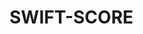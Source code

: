 # SWIFT-SCORE
<html lang="pt-BR">
<head>
    <meta charset="UTF-8">
    <meta name="viewport" content="width=device-width, initial-scale=1.0">
    <title>Formulário SWIFT Score - UTI</title>
    <script src="https://cdn.tailwindcss.com"></script>
    <script>
        tailwind.config = {
            darkMode: 'class',
            theme: {
                extend: {
                    colors: {
                        primary: '#5D5CDE',
                        'primary-dark': '#4a49b7'
                    }
                }
            }
        };

        // Detectar preferência de modo escuro
        if (window.matchMedia && window.matchMedia('(prefers-color-scheme: dark)').matches) {
            document.documentElement.classList.add('dark');
        }
        
        window.matchMedia('(prefers-color-scheme: dark)').addEventListener('change', event => {
            if (event.matches) {
                document.documentElement.classList.add('dark');
            } else {
                document.documentElement.classList.remove('dark');
            }
        });
    </script>
</head>
<body class="bg-white dark:bg-gray-900 text-gray-800 dark:text-gray-200 min-h-screen">
    <div class="container mx-auto p-4 max-w-4xl">
        <h1 class="text-2xl md:text-3xl font-bold text-center my-4 md:my-6 text-primary dark:text-primary">SWIFT Score - UTI</h1>
        
        <div class="flex justify-center mb-4">
            <button type="button" id="infoBtn" class="flex items-center gap-2 px-4 py-2 bg-blue-600 text-white rounded-md hover:bg-blue-700 focus:outline-none focus:ring-2 focus:ring-blue-600 focus:ring-offset-2">
                <svg xmlns="http://www.w3.org/2000/svg" class="h-5 w-5" fill="none" viewBox="0 0 24 24" stroke="currentColor">
                    <path stroke-linecap="round" stroke-linejoin="round" stroke-width="2" d="M13 16h-1v-4h-1m1-4h.01M21 12a9 9 0 11-18 0 9 9 0 0118 0z" />
                </svg>
                Informações sobre o SWIFT Score
            </button>
        </div>
        
        <!-- Formulário principal -->
        <div class="bg-white dark:bg-gray-800 rounded-lg shadow-md p-4 md:p-6 mb-6">
            <h2 class="text-lg md:text-xl font-semibold mb-4">Dados do Paciente</h2>
            
            <form id="swiftForm" class="space-y-4">
                <div class="grid grid-cols-1 md:grid-cols-2 gap-4">
                    <div>
                        <label for="nome" class="block text-sm font-medium mb-1">Nome do Paciente</label>
                        <input type="text" id="nome" name="nome" required 
                            class="w-full px-3 py-2 border border-gray-300 dark:border-gray-600 rounded-md text-base
                            dark:bg-gray-700 focus:outline-none focus:ring-2 focus:ring-primary">
                    </div>
                    <div>
                        <label for="registro" class="block text-sm font-medium mb-1">Registro Hospitalar</label>
                        <input type="text" id="registro" name="registro" required 
                            class="w-full px-3 py-2 border border-gray-300 dark:border-gray-600 rounded-md text-base
                            dark:bg-gray-700 focus:outline-none focus:ring-2 focus:ring-primary">
                    </div>
                </div>
                
                <div class="grid grid-cols-1 md:grid-cols-2 gap-4">
                    <div>
                        <label for="dataInternacao" class="block text-sm font-medium mb-1">Data da Internação na UTI</label>
                        <input type="date" id="dataInternacao" name="dataInternacao" required 
                            class="w-full px-3 py-2 border border-gray-300 dark:border-gray-600 rounded-md text-base
                            dark:bg-gray-700 focus:outline-none focus:ring-2 focus:ring-primary">
                    </div>
                    <div>
                        <label for="dataAlta" class="block text-sm font-medium mb-1">Data da Alta da UTI</label>
                        <input type="date" id="dataAlta" name="dataAlta" required 
                            class="w-full px-3 py-2 border border-gray-300 dark:border-gray-600 rounded-md text-base
                            dark:bg-gray-700 focus:outline-none focus:ring-2 focus:ring-primary">
                    </div>
                </div>
                
                <div class="mt-6">
                    <h2 class="text-lg md:text-xl font-semibold mb-4">Parâmetros do SWIFT Score</h2>
                    
                    <!-- Procedência do paciente -->
                    <div class="mb-4">
                        <label class="block text-sm font-medium mb-2">Procedência do paciente antes da admissão na UTI</label>
                        <div class="space-y-2">
                            <div>
                                <input type="radio" id="procedencia0" name="procedencia" value="0" required
                                    class="w-4 h-4 text-primary focus:ring-primary">
                                <label for="procedencia0" class="ml-2">Pronto-socorro (0 pontos)</label>
                            </div>
                            <div>
                                <input type="radio" id="procedencia8" name="procedencia" value="8"
                                    class="w-4 h-4 text-primary focus:ring-primary">
                                <label for="procedencia8" class="ml-2">Outro hospital (8 pontos)</label>
                            </div>
                            <div>
                                <input type="radio" id="procedencia8b" name="procedencia" value="8"
                                    class="w-4 h-4 text-primary focus:ring-primary">
                                <label for="procedencia8b" class="ml-2">Enfermaria (8 pontos)</label>
                            </div>
                        </div>
                    </div>
                    
                    <!-- Tempo de permanência na UTI -->
                    <div class="mb-4">
                        <label class="block text-sm font-medium mb-2">Tempo de permanência na UTI (em dias)</label>
                        <div class="space-y-2">
                            <div>
                                <input type="radio" id="permanencia0" name="permanencia" value="0" required
                                    class="w-4 h-4 text-primary focus:ring-primary">
                                <label for="permanencia0" class="ml-2">< 2 dias (0 pontos)</label>
                            </div>
                            <div>
                                <input type="radio" id="permanencia1" name="permanencia" value="1"
                                    class="w-4 h-4 text-primary focus:ring-primary">
                                <label for="permanencia1" class="ml-2">2-10 dias (1 ponto)</label>
                            </div>
                            <div>
                                <input type="radio" id="permanencia14" name="permanencia" value="14"
                                    class="w-4 h-4 text-primary focus:ring-primary">
                                <label for="permanencia14" class="ml-2">> 10 dias (14 pontos)</label>
                            </div>
                        </div>
                    </div>
                    
                    <!-- Última PaO₂/FiO₂ -->
                    <div class="mb-4">
                        <label class="block text-sm font-medium mb-2">Última PaO₂/FiO₂ (relação) medida antes da alta da UTI</label>
                        <div class="space-y-2">
                            <div>
                                <input type="radio" id="pao20" name="pao2" value="0" required
                                    class="w-4 h-4 text-primary focus:ring-primary">
                                <label for="pao20" class="ml-2">> 400 (0 pontos)</label>
                            </div>
                            <div>
                                <input type="radio" id="pao25" name="pao2" value="5"
                                    class="w-4 h-4 text-primary focus:ring-primary">
                                <label for="pao25" class="ml-2">< 400 e ≥ 150 (5 pontos)</label>
                            </div>
                            <div>
                                <input type="radio" id="pao210" name="pao2" value="10"
                                    class="w-4 h-4 text-primary focus:ring-primary">
                                <label for="pao210" class="ml-2">< 150 e ≥ 100 (10 pontos)</label>
                            </div>
                            <div>
                                <input type="radio" id="pao213" name="pao2" value="13"
                                    class="w-4 h-4 text-primary focus:ring-primary">
                                <label for="pao213" class="ml-2">< 100 (13 pontos)</label>
                            </div>
                        </div>
                    </div>
                    
                    <!-- Glasgow -->
                    <div class="mb-4">
                        <label class="block text-sm font-medium mb-2">Avaliação da escala de coma de Glasgow na alta da UTI</label>
                        <div class="space-y-2">
                            <div>
                                <input type="radio" id="glasgow0" name="glasgow" value="0" required
                                    class="w-4 h-4 text-primary focus:ring-primary">
                                <label for="glasgow0" class="ml-2">> 14 (0 pontos)</label>
                            </div>
                            <div>
                                <input type="radio" id="glasgow6" name="glasgow" value="6"
                                    class="w-4 h-4 text-primary focus:ring-primary">
                                <label for="glasgow6" class="ml-2">11-14 (6 pontos)</label>
                            </div>
                            <div>
                                <input type="radio" id="glasgow14" name="glasgow" value="14"
                                    class="w-4 h-4 text-primary focus:ring-primary">
                                <label for="glasgow14" class="ml-2">8-10 (14 pontos)</label>
                            </div>
                            <div>
                                <input type="radio" id="glasgow24" name="glasgow" value="24"
                                    class="w-4 h-4 text-primary focus:ring-primary">
                                <label for="glasgow24" class="ml-2">< 8 (24 pontos)</label>
                            </div>
                        </div>
                    </div>
                    
                    <!-- Última PaCO₂ -->
                    <div class="mb-4">
                        <label class="block text-sm font-medium mb-2">Última PaCO₂ medida antes da alta da UTI</label>
                        <div class="space-y-2">
                            <div>
                                <input type="radio" id="paco20" name="paco2" value="0" required
                                    class="w-4 h-4 text-primary focus:ring-primary">
                                <label for="paco20" class="ml-2">< 45 mmHg (0 pontos)</label>
                            </div>
                            <div>
                                <input type="radio" id="paco25" name="paco2" value="5"
                                    class="w-4 h-4 text-primary focus:ring-primary">
                                <label for="paco25" class="ml-2">≥ 45 mmHg (5 pontos)</label>
                            </div>
                        </div>
                    </div>
                    
                    <div class="p-4 bg-gray-100 dark:bg-gray-700 rounded-md mb-4">
                        <div class="flex flex-col md:flex-row justify-between items-start md:items-center gap-2">
                            <span class="font-medium">SWIFT Score Final:</span>
                            <div class="flex flex-col items-end">
                                <span id="scoreFinal" class="text-xl font-bold">0</span>
                                <span id="riskLevel" class="text-sm font-medium">Risco baixo</span>
                            </div>
                        </div>
                    </div>
                </div>
                
                <div class="flex flex-col md:flex-row gap-3 pt-4">
                    <button type="submit" 
                        class="px-4 py-2 bg-primary text-white rounded-md hover:bg-primary-dark focus:outline-none focus:ring-2 focus:ring-primary focus:ring-offset-2">
                        Registrar Paciente
                    </button>
                    <button type="button" id="exportBtn"
                        class="px-4 py-2 bg-green-600 text-white rounded-md hover:bg-green-700 focus:outline-none focus:ring-2 focus:ring-green-600 focus:ring-offset-2">
                        Exportar para CSV
                    </button>
                    <label for="importFile" 
                        class="px-4 py-2 bg-blue-600 text-white rounded-md hover:bg-blue-700 focus:outline-none focus:ring-2 focus:ring-blue-600 focus:ring-offset-2 cursor-pointer text-center">
                        Importar CSV
                    </label>
                    <input type="file" id="importFile" accept=".csv" class="hidden">
                </div>
            </form>
        </div>
        
        <!-- Tabela de Pacientes -->
        <div class="bg-white dark:bg-gray-800 rounded-lg shadow-md p-4 md:p-6">
            <h2 class="text-lg md:text-xl font-semibold mb-4">Pacientes Registrados</h2>
            <div class="overflow-x-auto">
                <table class="min-w-full divide-y divide-gray-200 dark:divide-gray-700">
                    <thead class="bg-gray-50 dark:bg-gray-700">
                        <tr>
                            <th class="px-4 py-3 text-left text-xs font-medium text-gray-500 dark:text-gray-300 uppercase tracking-wider">Nome</th>
                            <th class="px-4 py-3 text-left text-xs font-medium text-gray-500 dark:text-gray-300 uppercase tracking-wider">Registro</th>
                            <th class="px-4 py-3 text-left text-xs font-medium text-gray-500 dark:text-gray-300 uppercase tracking-wider">Score</th>
                            <th class="px-4 py-3 text-left text-xs font-medium text-gray-500 dark:text-gray-300 uppercase tracking-wider">Risco</th>
                        </tr>
                    </thead>
                    <tbody id="patientTableBody" class="bg-white dark:bg-gray-800 divide-y divide-gray-200 dark:divide-gray-700">
                        <tr>
                            <td colspan="4" class="px-4 py-4 text-center text-sm text-gray-500 dark:text-gray-400">
                                Nenhum paciente registrado
                            </td>
                        </tr>
                    </tbody>
                </table>
            </div>
        </div>
        
        <!-- Modal de Informações do Score -->
        <div id="infoModal" class="fixed inset-0 bg-black bg-opacity-50 z-50 flex items-center justify-center hidden">
            <div class="bg-white dark:bg-gray-800 rounded-lg shadow-xl p-4 md:p-6 max-w-2xl w-full max-h-[90vh] overflow-y-auto mx-4">
                <div class="flex justify-between items-center mb-4">
                    <h3 class="text-xl font-bold text-primary dark:text-primary">Sobre o SWIFT Score</h3>
                    <button id="closeModal" class="text-gray-500 hover:text-gray-700 dark:text-gray-400 dark:hover:text-gray-200 focus:outline-none">
                        <svg xmlns="http://www.w3.org/2000/svg" class="h-6 w-6" fill="none" viewBox="0 0 24 24" stroke="currentColor">
                            <path stroke-linecap="round" stroke-linejoin="round" stroke-width="2" d="M6 18L18 6M6 6l12 12" />
                        </svg>
                    </button>
                </div>
                
                <div class="space-y-6">
                    <div>
                        <h4 class="text-lg font-semibold mb-2">O que é o SWIFT Score?</h4>
                        <p class="text-sm">O SWIFT (Stability and Workload Index For Transfer) é um instrumento para avaliar o risco de readmissão na UTI. Foi desenvolvido para prever quais pacientes têm maior probabilidade de precisar retornar à UTI após receberem alta.</p>
                    </div>
                    
                    <div>
                        <h4 class="text-lg font-semibold mb-2">Como preencher o formulário</h4>
                        <ul class="list-disc pl-5 space-y-2 text-sm">
                            <li>Preencha os dados do paciente (nome, registro e datas)</li>
                            <li>Selecione as opções adequadas para cada parâmetro do SWIFT Score</li>
                            <li>O score final será calculado automaticamente</li>
                            <li>Clique em "Registrar Paciente" para adicionar à lista</li>
                        </ul>
                    </div>
                    
                    <div>
                        <h4 class="text-lg font-semibold mb-2">Componentes do SWIFT Score</h4>
                        
                        <div class="space-y-4">
                            <div class="bg-blue-50 dark:bg-blue-900/30 p-3 rounded-md">
                                <h5 class="font-medium mb-1">Procedência do paciente antes da admissão na UTI</h5>
                                <ul class="list-disc pl-5 text-sm">
                                    <li>Pronto-socorro: 0 pontos</li>
                                    <li>Outro hospital: 8 pontos</li>
                                    <li>Enfermaria: 8 pontos</li>
                                </ul>
                            </div>
                            
                            <div class="bg-blue-50 dark:bg-blue-900/30 p-3 rounded-md">
                                <h5 class="font-medium mb-1">Tempo de permanência na UTI (em dias)</h5>
                                <ul class="list-disc pl-5 text-sm">
                                    <li>&lt; 2 dias: 0 pontos</li>
                                    <li>2-10 dias: 1 ponto</li>
                                    <li>&gt; 10 dias: 14 pontos</li>
                                </ul>
                            </div>
                            
                            <div class="bg-blue-50 dark:bg-blue-900/30 p-3 rounded-md">
                                <h5 class="font-medium mb-1">Última PaO₂/FiO₂ medida antes da alta da UTI</h5>
                                <ul class="list-disc pl-5 text-sm">
                                    <li>&gt; 400: 0 pontos</li>
                                    <li>&lt; 400 e ≥ 150: 5 pontos</li>
                                    <li>&lt; 150 e ≥ 100: 10 pontos</li>
                                    <li>&lt; 100: 13 pontos</li>
                                </ul>
                            </div>
                            
                            <div class="bg-blue-50 dark:bg-blue-900/30 p-3 rounded-md">
                                <h5 class="font-medium mb-1">Avaliação da escala de coma de Glasgow na alta da UTI</h5>
                                <ul class="list-disc pl-5 text-sm">
                                    <li>&gt; 14: 0 pontos</li>
                                    <li>11-14: 6 pontos</li>
                                    <li>8-10: 14 pontos</li>
                                    <li>&lt; 8: 24 pontos</li>
                                </ul>
                            </div>
                            
                            <div class="bg-blue-50 dark:bg-blue-900/30 p-3 rounded-md">
                                <h5 class="font-medium mb-1">Última PaCO₂ medida antes da alta da UTI</h5>
                                <ul class="list-disc pl-5 text-sm">
                                    <li>&lt; 45 mmHg: 0 pontos</li>
                                    <li>≥ 45 mmHg: 5 pontos</li>
                                </ul>
                            </div>
                        </div>
                    </div>
                    
                    <div>
                        <h4 class="text-lg font-semibold mb-2">Interpretação do Score</h4>
                        <ul class="text-sm space-y-2">
                            <li><span class="inline-block w-4 h-4 bg-green-500 rounded-full mr-2"></span><strong>0-6 pontos:</strong> Baixo risco de readmissão na UTI</li>
                            <li><span class="inline-block w-4 h-4 bg-yellow-500 rounded-full mr-2"></span><strong>7-14 pontos:</strong> Risco moderado de readmissão</li>
                            <li><span class="inline-block w-4 h-4 bg-orange-500 rounded-full mr-2"></span><strong>15-30 pontos:</strong> Alto risco de readmissão</li>
                            <li><span class="inline-block w-4 h-4 bg-red-500 rounded-full mr-2"></span><strong>&gt; 30 pontos:</strong> Risco muito alto de readmissão</li>
                        </ul>
                        <p class="mt-2 text-sm italic">O SWIFT Score varia de 0 a 59 pontos. Quanto maior o score, maior o risco de readmissão na UTI.</p>
                    </div>
                </div>
            </div>
        </div>

    </div>

    <script>
        document.addEventListener('DOMContentLoaded', function() {
            // Arrays para armazenar dados de pacientes
            let patients = [];
            
            // Elementos do DOM
            const form = document.getElementById('swiftForm');
            const scoreFinalEl = document.getElementById('scoreFinal');
            const riskLevelEl = document.getElementById('riskLevel');
            const tableBody = document.getElementById('patientTableBody');
            const exportBtn = document.getElementById('exportBtn');
            const importFile = document.getElementById('importFile');
            
            // Elementos do modal de informações
            const infoBtn = document.getElementById('infoBtn');
            const infoModal = document.getElementById('infoModal');
            const closeModal = document.getElementById('closeModal');
            
            // Inputs do score
            const procedenciaInputs = document.querySelectorAll('input[name="procedencia"]');
            const permanenciaInputs = document.querySelectorAll('input[name="permanencia"]');
            const pao2Inputs = document.querySelectorAll('input[name="pao2"]');
            const glasgowInputs = document.querySelectorAll('input[name="glasgow"]');
            const paco2Inputs = document.querySelectorAll('input[name="paco2"]');
            
            // Abrir modal de informações
            infoBtn.addEventListener('click', function() {
                infoModal.classList.remove('hidden');
                document.body.style.overflow = 'hidden'; // Prevenir scroll do body
            });
            
            // Fechar modal de informações
            closeModal.addEventListener('click', function() {
                infoModal.classList.add('hidden');
                document.body.style.overflow = ''; // Restaurar scroll
            });
            
            // Fechar modal ao clicar fora da janela de informações
            infoModal.addEventListener('click', function(e) {
                if (e.target === infoModal) {
                    infoModal.classList.add('hidden');
                    document.body.style.overflow = '';
                }
            });
            
            // Fechar modal ao pressionar ESC
            document.addEventListener('keydown', function(e) {
                if (e.key === 'Escape' && !infoModal.classList.contains('hidden')) {
                    infoModal.classList.add('hidden');
                    document.body.style.overflow = '';
                }
            });
            
            // Calcular score
            function calculateScore() {
                let score = 0;
                
                // Procedência
                const procedencia = document.querySelector('input[name="procedencia"]:checked');
                if (procedencia) score += parseInt(procedencia.value);
                
                // Permanência
                const permanencia = document.querySelector('input[name="permanencia"]:checked');
                if (permanencia) score += parseInt(permanencia.value);
                
                // PaO2/FiO2
                const pao2 = document.querySelector('input[name="pao2"]:checked');
                if (pao2) score += parseInt(pao2.value);
                
                // Glasgow
                const glasgow = document.querySelector('input[name="glasgow"]:checked');
                if (glasgow) score += parseInt(glasgow.value);
                
                // PaCO2
                const paco2 = document.querySelector('input[name="paco2"]:checked');
                if (paco2) score += parseInt(paco2.value);
                
                scoreFinalEl.textContent = score;
                
                // Determinar nível de risco
                let riskText = '';
                let riskClass = '';
                
                if (score <= 6) {
                    riskText = 'Risco baixo';
                    riskClass = 'text-green-600 dark:text-green-400';
                } else if (score <= 14) {
                    riskText = 'Risco moderado';
                    riskClass = 'text-yellow-600 dark:text-yellow-400';
                } else if (score <= 30) {
                    riskText = 'Risco alto';
                    riskClass = 'text-orange-600 dark:text-orange-400';
                } else {
                    riskText = 'Risco muito alto';
                    riskClass = 'text-red-600 dark:text-red-400';
                }
                
                riskLevelEl.textContent = riskText;
                riskLevelEl.className = 'text-sm font-medium ' + riskClass;
                
                return score;
            }
            
            // Atualizar score ao selecionar qualquer opção
            const allInputs = [
                ...procedenciaInputs, 
                ...permanenciaInputs, 
                ...pao2Inputs, 
                ...glasgowInputs, 
                ...paco2Inputs
            ];
            
            allInputs.forEach(input => {
                input.addEventListener('change', calculateScore);
            });
            
            // Submeter formulário
            form.addEventListener('submit', function(e) {
                e.preventDefault();
                
                // Verificar se todos os campos obrigatórios foram preenchidos
                const requiredGroups = ['procedencia', 'permanencia', 'pao2', 'glasgow', 'paco2'];
                let allValid = true;
                
                for (let group of requiredGroups) {
                    if (!document.querySelector(`input[name="${group}"]:checked`)) {
                        alert(`Por favor, selecione uma opção para ${group.charAt(0).toUpperCase() + group.slice(1)}`);
                        allValid = false;
                        break;
                    }
                }
                
                if (!allValid) return;
                
                // Calcular score final
                const finalScore = calculateScore();
                
                // Determinar nível de risco
                let riskText = '';
                
                if (finalScore <= 6) {
                    riskText = 'Baixo';
                } else if (finalScore <= 14) {
                    riskText = 'Moderado';
                } else if (finalScore <= 30) {
                    riskText = 'Alto';
                } else {
                    riskText = 'Muito alto';
                }
                
                // Criar objeto do paciente
                const patient = {
                    nome: document.getElementById('nome').value,
                    registro: document.getElementById('registro').value,
                    dataInternacao: document.getElementById('dataInternacao').value,
                    dataAlta: document.getElementById('dataAlta').value,
                    procedencia: document.querySelector('input[name="procedencia"]:checked').value,
                    permanencia: document.querySelector('input[name="permanencia"]:checked').value,
                    pao2: document.querySelector('input[name="pao2"]:checked').value,
                    glasgow: document.querySelector('input[name="glasgow"]:checked').value,
                    paco2: document.querySelector('input[name="paco2"]:checked').value,
                    score: finalScore,
                    risco: riskText
                };
                
                // Adicionar à lista e atualizar tabela
                patients.push(patient);
                updateTable();
                
                // Limpar formulário
                form.reset();
                scoreFinalEl.textContent = "0";
                riskLevelEl.textContent = "Risco baixo";
                riskLevelEl.className = "text-sm font-medium text-green-600 dark:text-green-400";
                
                // Feedback ao usuário
                alert("Paciente registrado com sucesso!");
            });
            
            // Exportar para CSV
            exportBtn.addEventListener('click', function() {
                if (patients.length === 0) {
                    alert("Não há pacientes para exportar.");
                    return;
                }
                
                // Criar cabeçalho do CSV
                let csv = 'Nome,Registro,Data Internação,Data Alta,Procedência,Permanência,PaO2/FiO2,Glasgow,PaCO2,Score,Risco\n';
                
                // Adicionar cada paciente
                patients.forEach(patient => {
                    csv += `"${patient.nome}","${patient.registro}","${patient.dataInternacao}","${patient.dataAlta}",` +
                           `"${patient.procedencia}","${patient.permanencia}","${patient.pao2}","${patient.glasgow}",` +
                           `"${patient.paco2}","${patient.score}","${patient.risco}"\n`;
                });
                
                // Criar e baixar o arquivo
                const blob = new Blob([csv], { type: 'text/csv;charset=utf-8;' });
                const url = URL.createObjectURL(blob);
                const link = document.createElement('a');
                link.setAttribute('href', url);
                link.setAttribute('download', 'swift_score_' + new Date().toISOString().substring(0, 10) + '.csv');
                link.style.visibility = 'hidden';
                document.body.appendChild(link);
                link.click();
                document.body.removeChild(link);
            });
            
            // Importar CSV
            importFile.addEventListener('change', function(e) {
                const file = e.target.files[0];
                if (!file) return;
                
                const reader = new FileReader();
                reader.onload = function(e) {
                    try {
                        const contents = e.target.result;
                        const rows = contents.split('\n');
                        
                        // Pular cabeçalho
                        for (let i = 1; i < rows.length; i++) {
                            if (rows[i].trim() === '') continue;
                            
                            // Tratar campos com vírgulas dentro de aspas
                            let fields = [];
                            let field = '';
                            let inQuotes = false;
                            
                            for (let j = 0; j < rows[i].length; j++) {
                                const char = rows[i][j];
                                
                                if (char === '"') {
                                    inQuotes = !inQuotes;
                                } else if (char === ',' && !inQuotes) {
                                    fields.push(field);
                                    field = '';
                                } else {
                                    field += char;
                                }
                            }
                            
                            // Adicionar último campo
                            fields.push(field);
                            
                            // Remover aspas extras
                            fields = fields.map(f => f.replace(/^"|"$/g, ''));
                            
                            if (fields.length >= 11) {
                                patients.push({
                                    nome: fields[0],
                                    registro: fields[1],
                                    dataInternacao: fields[2],
                                    dataAlta: fields[3],
                                    procedencia: fields[4],
                                    permanencia: fields[5],
                                    pao2: fields[6],
                                    glasgow: fields[7],
                                    paco2: fields[8],
                                    score: parseInt(fields[9]),
                                    risco: fields[10]
                                });
                            }
                        }
                        
                        updateTable();
                        alert(`CSV importado com sucesso. Total de pacientes: ${patients.length}`);
                    } catch (error) {
                        console.error("Erro ao importar CSV:", error);
                        alert("Erro ao importar o arquivo CSV. Verifique o formato do arquivo.");
                    }
                };
                reader.readAsText(file);
            });
            
            // Atualizar tabela de pacientes
            function updateTable() {
                if (patients.length === 0) {
                    tableBody.innerHTML = `
                        <tr>
                            <td colspan="4" class="px-4 py-4 text-center text-sm text-gray-500 dark:text-gray-400">
                                Nenhum paciente registrado
                            </td>
                        </tr>
                    `;
                    return;
                }
                
                tableBody.innerHTML = '';
                patients.forEach(patient => {
                    // Formatação das datas para exibição
                    const formatDate = (dateStr) => {
                        const [year, month, day] = dateStr.split('-');
                        return `${day}/${month}/${year}`;
                    };
                    
                    // Cor baseada no risco
                    let riskColorClass = '';
                    switch(patient.risco) {
                        case 'Baixo': riskColorClass = 'bg-green-100 text-green-800 dark:bg-green-800 dark:text-green-100'; break;
                        case 'Moderado': riskColorClass = 'bg-yellow-100 text-yellow-800 dark:bg-yellow-800 dark:text-yellow-100'; break;
                        case 'Alto': riskColorClass = 'bg-orange-100 text-orange-800 dark:bg-orange-800 dark:text-orange-100'; break;
                        case 'Muito alto': riskColorClass = 'bg-red-100 text-red-800 dark:bg-red-800 dark:text-red-100'; break;
                    }
                    
                    const row = document.createElement('tr');
                    row.classList.add('hover:bg-gray-50', 'dark:hover:bg-gray-700');
                    row.innerHTML = `
                        <td class="px-4 py-4 whitespace-nowrap text-sm">${patient.nome}</td>
                        <td class="px-4 py-4 whitespace-nowrap text-sm">${patient.registro}</td>
                        <td class="px-4 py-4 whitespace-nowrap text-sm">${patient.score}</td>
                        <td class="px-4 py-4 whitespace-nowrap text-sm">
                            <span class="inline-flex items-center px-2.5 py-0.5 rounded-full text-xs font-medium ${riskColorClass}">
                                ${patient.risco}
                            </span>
                        </td>
                    `;
                    tableBody.appendChild(row);
                });
            }
        });
    </script>
</body>
</html>
